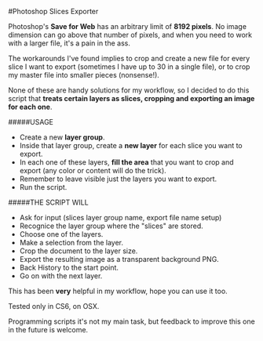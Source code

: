 #Photoshop Slices Exporter

Photoshop's **Save for Web** has an arbitrary limit of **8192 pixels**. No image dimension can go above that number of pixels, and when you need to work with a larger file, it's a pain in the ass. 

The workarounds I've found implies to crop and create a new file for every slice I want to export (sometimes I have up to 30 in a single file), or to crop my master file into smaller pieces (nonsense!).

None of these are handy solutions for my workflow, so I decided to do this script that **treats certain layers as slices, cropping and exporting an image for each one**.


#####USAGE
- Create a new **layer group**.
- Inside that layer group, create a **new layer** for each slice you want to export.
- In each one of these layers, **fill the area** that you want to crop and export (any color or content will do the trick).
- Remember to leave visible just the layers you want to export.
- Run the script.


#####THE SCRIPT WILL
- Ask for input (slices layer group name, export file name setup)
- Recognice the layer group where the "slices" are stored.
- Choose one of the layers.
- Make a selection from the layer.
- Crop the document to the layer size.
- Export the resulting image as a transparent background PNG.
- Back History to the start point.
- Go on with the next layer.

This has been **very** helpful in my workflow, hope you can use it too.

Tested only in CS6, on OSX.

Programming scripts it's not my main task, but feedback to improve this one in the future is welcome.
